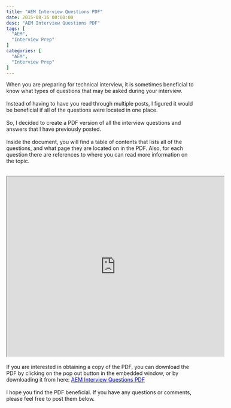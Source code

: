 ```yaml
---
title: "AEM Interview Questions PDF"
date: 2015-08-16 00:00:00
desc: "AEM Interview Questions PDF"
tags: [
  "AEM",
  "Interview Prep"
]
categories: [
  "AEM",
  "Interview Prep"
]
---
```


When you are preparing for technical interview, it is sometimes beneficial to know what types of questions that may be asked during your interview.<br />
<br />
Instead of having to have you read through multiple posts, I figured it would be beneficial if all of the questions were located in one place.<br />
<br />
So, I decided to create a PDF version of all the interview questions and answers that I have previously posted.<br />
<br />
Inside the document, you will find a table of contents that lists all of the questions, and what page they are located on in the PDF. Also, for each question there are references to where you can read more information on the topic.<br />
<br />
<iframe height="480px" src="https://docs.google.com/viewer?srcid=0B3v-p63HExgeQjhJV0RUOWppRVU&amp;pid=explorer&amp;efh=false&amp;a=v&amp;chrome=false&amp;embedded=true" width="580px"></iframe>

<br />
<br />
If you are interested in obtaining a copy of the PDF, you can download the PDF by clicking on the pop out button in the embedded window, or by downloading it from here:&nbsp;<a href="https://drive.google.com/file/d/0B3v-p63HExgeQjhJV0RUOWppRVU/view?usp=sharing"><span style="color: blue;">AEM Interview Questions PDF</span></a><br />
<br />
I hope you find the PDF beneficial. If you have any questions or comments, please feel free to post them below.